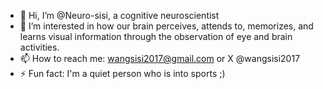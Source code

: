 - 👋 Hi, I’m @Neuro-sisi, a cognitive neuroscientist
- 🌱 I’m interested in how our brain perceives, attends to, memorizes, and learns visual information through the observation of eye and brain activities.
- 📫 How to reach me: wangsisi2017@gmail.com or X @wangsisi2017
- ⚡ Fun fact: I'm a quiet person who is into sports ;)

<!---
Neuro-sisi/Neuro-sisi is a ✨ special ✨ repository because its `README.md` (this file) appears on your GitHub profile.
You can click the Preview link to take a look at your changes.
--->
